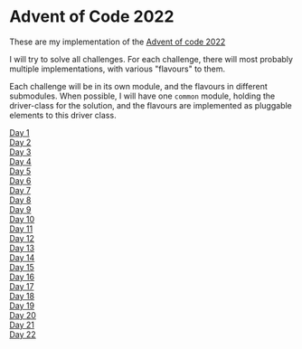 # Advent of Code 2022
These are my implementation of the [Advent of code 2022][adventOfCode2022]

I will try to solve all challenges. For each challenge, there will most probably multiple implementations, with various "flavours" to them.

Each challenge will be in its own module, and the flavours in different submodules. When possible, I will have one `common` module, holding the driver-class for the solution, and the flavours are implemented as pluggable elements to this driver class.

[Day 1](./day-01/README.md)<br>
[Day 2](./day-02/README.md)<br>
[Day 3](./day-03/README.md)<br>
[Day 4](./day-04/README.md)<br>
[Day 5](./day-05/README.md)<br>
[Day 6](./day-06/README.md)<br>
[Day 7](./day-07/README.md)<br>
[Day 8](./day-08/README.md)<br>
[Day 9](./day-09/README.md)<br>
[Day 10](./day-10/README.md)<br>
[Day 11](./day-11/README.md)<br>
[Day 12](./day-12/README.md)<br>
[Day 13](./day-13/README.md)<br>
[Day 14](./day-14/README.md)<br>
[Day 15](./day-15/README.md)<br>
[Day 16](./day-16/README.md)<br>
[Day 17](./day-17/README.md)<br>
[Day 18](./day-18/README.md)<br>
[Day 19](./day-19/README.md)<br>
[Day 20](./day-20/README.md)<br>
[Day 21](./day-21/README.md)<br>
[Day 22](./day-22/README.md)

[adventOfCode2022]: https://adventofcode.com/2022

